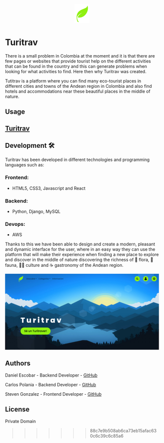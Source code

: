 # <p align="center">  <img src="/frontend/public/imgs/icons/icono.png" width="50"></p> 
# Turitrav

There is a small problem in Colombia at the moment and it is that there are few pages or websites that provide tourist help on the different activities that can be found in the country and this can generate problems when looking for what activities to find. Here then why Turitrav was created.

Tutitrav is a platform where you can find many eco-tourist places in different cities and towns of the Andean region in Colombia and also find hotels and accommodations near these beautiful places in the middle of nature.

## Usage
## [Turitrav](https://turitrav.live)

## Development :hammer_and_wrench:

Turitrav has been developed in different technologies and programming languages such as:

### Frontend:

- HTML5, CSS3, Javascript and React

### Backend:

- Python, Django, MySQL

### Devops:

- AWS

Thanks to this we have been able to design and create a modern, pleasant and dynamic interface for the user, where in an easy way they can use the platform that will make their experience when finding a new place to explore and discover in the middle of nature discovering the richness of :blossom: flora, :bear: fauna, :frowning_woman: culture and :coffee: gastronomy of the Andean region.

<p align="center">  <img src="/frontend/public/imgs/hometuritrav.png"></p> 

## Authors
Daniel Escobar - Backend Developer - [GitHub](https://github.com/dantereto)

Carlos Polania - Backend Developer - [GitHub](https://github.com/capolaniaq)

Steven Gonzalez - Frontend Developer - [GitHub](https://github.com/stevengm45)

## License
Private Domain
>>>>>>> 88c7e9b508ab6ca73eb15afac630c6c39c6c85a6
